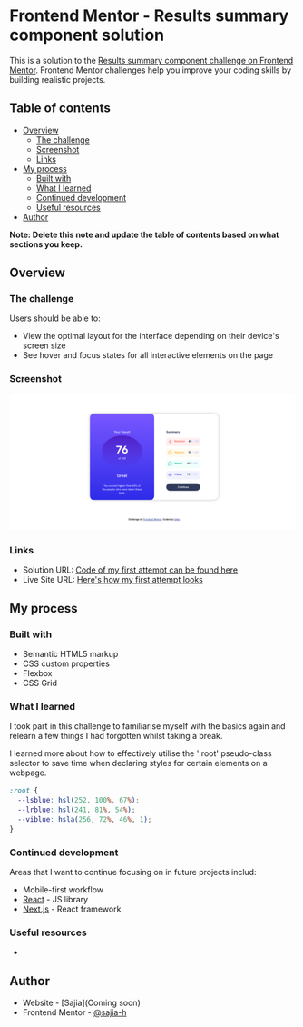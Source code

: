 # Frontend Mentor - Results summary component solution

This is a solution to the [Results summary component challenge on Frontend Mentor](https://www.frontendmentor.io/challenges/results-summary-component-CE_K6s0maV). Frontend Mentor challenges help you improve your coding skills by building realistic projects. 

## Table of contents

- [Overview](#overview)
  - [The challenge](#the-challenge)
  - [Screenshot](#screenshot)
  - [Links](#links)
- [My process](#my-process)
  - [Built with](#built-with)
  - [What I learned](#what-i-learned)
  - [Continued development](#continued-development)
  - [Useful resources](#useful-resources)
- [Author](#author)


**Note: Delete this note and update the table of contents based on what sections you keep.**

## Overview

### The challenge

Users should be able to:

- View the optimal layout for the interface depending on their device's screen size
- See hover and focus states for all interactive elements on the page

### Screenshot

![Solution](assets/images/solution-results-summary.png)

### Links

- Solution URL: [Code of my first attempt can be found here](https://github.com/sajia-h/results-summary.git)
- Live Site URL: [Here's how my first attempt looks](https://sajia-h.github.io/results-summary/)

## My process

### Built with

- Semantic HTML5 markup
- CSS custom properties
- Flexbox
- CSS Grid

### What I learned

I took part in this challenge to familiarise myself with the basics again and relearn a few things I had forgotten whilst taking a break.

I learned more about how to effectively utilise the ':root' pseudo-class selector to save time when declaring styles for certain elements on a webpage.

```css
:root {
  --lsblue: hsl(252, 100%, 67%);
  --lrblue: hsl(241, 81%, 54%);
  --viblue: hsla(256, 72%, 46%, 1);
}
```

### Continued development

Areas that I want to continue focusing on in future projects includ:

- Mobile-first workflow
- [React](https://reactjs.org/) - JS library
- [Next.js](https://nextjs.org/) - React framework

### Useful resources

- 

## Author

- Website - [Sajia](Coming soon)
- Frontend Mentor - [@sajia-h](https://www.frontendmentor.io/profile/sajia-h)
